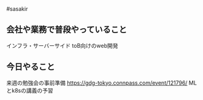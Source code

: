 #sasakir

## 会社や業務で普段やっていること
インフラ・サーバーサイド toB向けのweb開発

## 今日やること
来週の勉強会の事前準備
https://gdg-tokyo.connpass.com/event/121796/
MLとk8sの講義の予習
